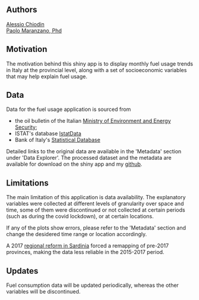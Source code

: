## Authors
[Alessio Chiodin](https://www.linkedin.com/in/alessio-chiodin/)\
[Paolo Maranzano, Phd](https://www.paolomaranzano.net/home)

## Motivation
The motivation behind this shiny app is to display monthly fuel usage trends in Italy at the provincial level, along with a set of socioeconomic variables that may help explain fuel usage. 

## Data
Data for the fuel usage application is sourced from 
- the oil bulletin of the Italian [Ministry of Environment and Energy Security](https://dgsaie.mise.gov.it/bollettino_petrolifero.php);
- ISTAT's database [IstatData](https://esploradati.istat.it/databrowser/#/it/dw/categories)
- Bank of Italy's [Statistical Database](https://www.bancaditalia.it/statistiche/basi-dati/bds/index.html?com.dotmarketing.htmlpage.language=1)

Detailed links to the original data are available in the 'Metadata' section under 'Data Explorer'. 
The processed dataset and the metadata are available for download on the shiny app and my [github](https://github.com/ale-ch).

## Limitations
The main limitation of this application is data availability. The explanatory variables were collected at different levels of granularity over space and time, some of them were discontinued or not collected at certain periods (such as during the covid lockdown), or at certain locations. 

If any of the plots show errors, please refer to the 'Metadata' section and change the desidered time range or location accordingly. 

A 2017 [regional reform in Sardinia](https://web.archive.org/web/20160509123345/http://www.regione.sardegna.it/j/v/25?s=306981&v=2&c=348&t=1) forced a remapping of pre-2017 provinces, making the data less reliable in the 2015-2017 period. 

## Updates
Fuel consumption data will be updated periodically, whereas the other variables will be discontinued.